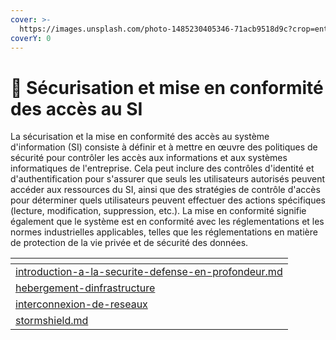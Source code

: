 ```yaml
---
cover: >-
  https://images.unsplash.com/photo-1485230405346-71acb9518d9c?crop=entropy&cs=tinysrgb&fm=jpg&ixid=MnwxOTcwMjR8MHwxfHNlYXJjaHwzfHxzZWN1cml0eXxlbnwwfHx8fDE2NzUyMzU0OTg&ixlib=rb-4.0.3&q=80
coverY: 0
---
```


# 🔐 Sécurisation et mise en conformité des accès au SI

La sécurisation et la mise en conformité des accès au système d'information (SI) consiste à définir et à mettre en œuvre des politiques de sécurité pour contrôler les accès aux informations et aux systèmes informatiques de l'entreprise. Cela peut inclure des contrôles d'identité et d'authentification pour s'assurer que seuls les utilisateurs autorisés peuvent accéder aux ressources du SI, ainsi que des stratégies de contrôle d'accès pour déterminer quels utilisateurs peuvent effectuer des actions spécifiques (lecture, modification, suppression, etc.). La mise en conformité signifie également que le système est en conformité avec les réglementations et les normes industrielles applicables, telles que les réglementations en matière de protection de la vie privée et de sécurité des données.

<table data-card-size="large" data-view="cards"><thead><tr><th data-card-target data-type="content-ref"></th></tr></thead><tbody><tr><td><a href="introduction-a-la-securite-defense-en-profondeur.md">introduction-a-la-securite-defense-en-profondeur.md</a></td></tr><tr><td><a href="hebergement-dinfrastructure/">hebergement-dinfrastructure</a></td></tr><tr><td><a href="interconnexion-de-reseaux/">interconnexion-de-reseaux</a></td></tr><tr><td><a href="stormshield.md">stormshield.md</a></td></tr></tbody></table>
